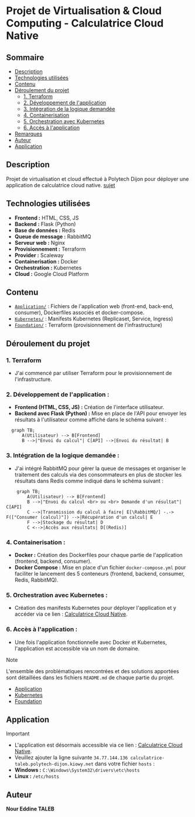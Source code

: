 # Projet de Virtualisation & Cloud Computing - Calculatrice Cloud Native

## Sommaire
- [Description](#description)
- [Technologies utilisées](#technologies-utilisées)
- [Contenu](#contenu)
- [Déroulement du projet](#déroulement-du-projet)
  - [1. Terraform](#1-terraform)
  - [2. Développement de l'application](#2-développement-de-lapplication)
  - [3. Intégration de la logique demandée](#3-intégration-de-la-logique-demandée)
  - [4. Containerisation](#4-containerisation)
  - [5. Orchestration avec Kubernetes](#5-orchestration-avec-kubernetes)
  - [6. Accès à l'application](#6-accès-à-lapplication)
- [Remarques](#remarques)
- [Auteur](#auteur)
- [Application](#application)
## Description
Projet de virtualisation et cloud effectué à Polytech Dijon pour déployer une application de calculatrice cloud native. [sujet](Sujet.md)

## Technologies utilisées

- **Frontend :** HTML, CSS, JS
- **Backend :** Flask (Python)
- **Base de données :** Redis
- **Queue de message :** RabbitMQ
- **Serveur web :** Nginx
- **Provisionnement :** Terraform
- **Provider :** Scaleway
- **Containerisation :** Docker
- **Orchestration :** Kubernetes
- **Cloud :** Google Cloud Platform

## Contenu
-  [`Application/`](./Application) : Fichiers de l'application web (front-end, back-end, consumer), Dockerfiles associés et docker-compose.
- [`Kubernetes/`](./Kubernetes) : Manifests Kubernetes (Replicaset, Service, Ingress)
- [`Foundation/`](./Foundation) : Terraform (provisionnement de l'infrastructure)

## Déroulement du projet

### 1. Terraform 
- J'ai commencé par utiliser Terraform pour le provisionnement de l'infrastructure.

### 2. Développement de l'application :
- **Frontend (HTML, CSS, JS) :** Création de l'interface utilisateur.
- **Backend avec Flask (Python) :** Mise en place de l'API pour envoyer les résultats à l'utilisateur comme affiché dans le schéma suivant :

 ```mermaid
   graph TB; 
       A(Utilisateur) --> B[Frontend]
       B -->|"Envoi du calcul"| C[API] -->|Envoi du résultat| B
 ```

### 3. Intégration de la logique demandée :
- J'ai intégré RabbitMQ pour gérer la queue de messages et organiser le traitement des calculs via des consommateurs en plus de stocker les résultats dans Redis comme indiqué dans le schéma suivant :

```mermaid
    graph TB; 
        A(Utilisateur) --> B[Frontend]
        B -->|"Envoi du calcul <br> ou <br> Demande d'un résultat"| C[API]
        C -->|Transmission du calcul à faire| E[\RabbitMQ/] -.-> F(["Consumer (calcul)"]) -->|Récupération d'un calcul| E
        F -->|Stockage du résultat| D
        C <-->|Accès aux résultats| D[(Redis)]
```

### 4. Containerisation :
  - **Docker :** Création des Dockerfiles pour chaque partie de l'application (frontend, backend, consumer).
  - **Docker Compose :** Mise en place d'un fichier `docker-compose.yml` pour faciliter le lancement des 5 conteneurs (frontend, backend, consumer, Redis, RabbitMQ).

### 5. Orchestration avec Kubernetes :
  - Création des manifests Kubernetes pour déployer l'application et y accéder via ce lien : [Calculatrice Cloud Native](http://calculatrice-taleb.polytech-dijon.kiowy.net).

### 6. Accès à l'application :

  - Une fois l'application fonctionnelle avec Docker et Kubernetes, l'application est accessible via un nom de domaine.

> [!NOTE]
> L'ensemble des problématiques rencontrées et des solutions apportées sont détaillées dans les fichiers `README.md` de chaque partie du projet.
> - [Application](./Application/README.md)
> - [Kubernetes](./Kubernetes/README.md)
> - [Foundation](./Foundation/README.md)

## Application
> [!IMPORTANT]
> - L'application est désormais accessible via ce lien : [Calculatrice Cloud Native](http://calculatrice-taleb.polytech-dijon.kiowy.net).
> - Veuillez ajouter la ligne suivante `34.77.144.136 calculatrice-taleb.polytech-dijon.kiowy.net` dans votre fichier `hosts` :
>  - **Windows :** `C:\Windows\System32\drivers\etc\hosts`
>  - **Linux :** `/etc/hosts`

## Auteur
**Nour Eddine TALEB**

